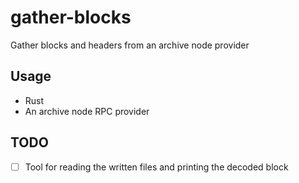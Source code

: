 # gather-blocks
Gather blocks and headers from an archive node provider

## Usage
 * Rust
 * An archive node RPC provider

## TODO
 - [ ] Tool for reading the written files and printing the decoded block
